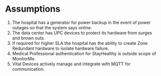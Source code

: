 # Assumptions

1. The hospital has a generator for power backup in the event of power outages so that the system says online.
1. The data center has UPC devices to protect its hardware from surges and brown outs.
1. If required for higher SLA the hospital has the ability to create Zone Redundant hardware to isolate hardware failure.
1. Medical Professional authentication for StayHealthy is outside scope of MonitorMe.
1. Vital Devices actively manage and integrate with MQTT for communication.
